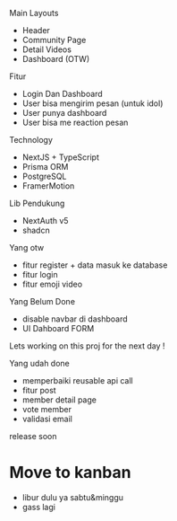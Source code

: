 Main Layouts
- Header
- Community Page
- Detail Videos
- Dashboard (OTW)

Fitur
- Login Dan Dashboard
- User bisa mengirim pesan (untuk idol)
- User punya dashboard
- User bisa me reaction pesan

Technology
- NextJS + TypeScript
- Prisma ORM
- PostgreSQL
- FramerMotion

Lib Pendukung
- NextAuth v5
- shadcn

Yang otw
- fitur register + data masuk ke database
- fitur login
- fitur emoji video

Yang Belum Done
- disable navbar di dashboard
- UI Dahboard FORM


Lets working on this proj for the next day !
  
Yang udah done
- memperbaiki reusable api call
- fitur post
- member detail page
- vote member
- validasi email  

release soon

# Move to kanban
- libur dulu ya sabtu&minggu
- gass lagi

